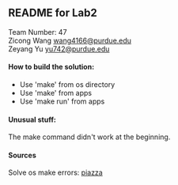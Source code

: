 ## README for Lab2
Team Number: 47<br/>
Zicong Wang  wang4166@purdue.edu<br/>
Zeyang Yu    yu742@purdue.edu

#### How to build the solution:
- Use 'make' from os directory<br/>
- Use 'make' from apps<br/>
- Use 'make run' from apps

#### Unusual stuff:
The make command didn't work at the beginning.

#### Sources
Solve os make errors:
[piazza](https://piazza.com/class/kj391n7s9lz67c?cid=157)
